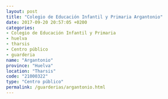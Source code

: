 ```yaml
---
layout: post
title: "Colegio de Educación Infantil y Primaria Argantonio"
date: 2017-09-20 20:57:05 +0200
categories:
- Colegio de Educación Infantil y Primaria
- huelva
- tharsis
- Centro público
- guarderia
name: "Argantonio"
province: "Huelva"
location: "Tharsis"
code: "21000322"
type: "Centro público"
permalink: /guarderias/argantonio.html
---
```

